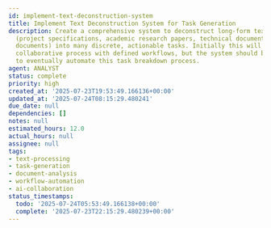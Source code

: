 ```yaml
---
id: implement-text-deconstruction-system
title: Implement Text Deconstruction System for Task Generation
description: Create a comprehensive system to deconstruct long-form text documents
  (project specifications, academic research papers, technical documentation, requirements
  documents) into many discrete, actionable tasks. Initially this will be a human-agent
  collaborative process with defined workflows, but the system should be designed
  to eventually automate this task breakdown process.
agent: ANALYST
status: complete
priority: high
created_at: '2025-07-23T19:53:49.166136+00:00'
updated_at: '2025-07-24T08:15:29.480241'
due_date: null
dependencies: []
notes: null
estimated_hours: 12.0
actual_hours: null
assignee: null
tags:
- text-processing
- task-generation
- document-analysis
- workflow-automation
- ai-collaboration
status_timestamps:
  todo: '2025-07-24T05:53:49.166138+00:00'
  complete: '2025-07-23T22:15:29.480239+00:00'
---
```


